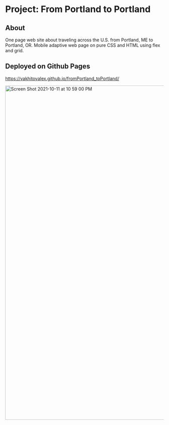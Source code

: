 # Project: From Portland to Portland

## About
One page web site about traveling across the U.S. from Portland, ME to Portland, OR.
Mobile adaptive web page on pure CSS and HTML using flex and grid.

## Deployed on Github Pages
https://vakhitovalex.github.io/fromPortland_toPortland/


<img width="1063" alt="Screen Shot 2021-10-11 at 10 59 00 PM" src="https://user-images.githubusercontent.com/42857963/136848651-71b34214-cf1a-4e96-8a8a-5069bff7dbc2.png">
